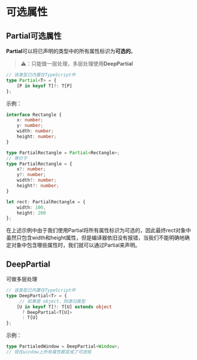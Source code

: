 # 可选属性

## Partial可选属性

**Partial**可以将已声明的类型中的所有属性标识为**可选的**。

> ⚠️：只能做一层处理，多层处理使用**DeepPartial**

```typescript
// 该类型已内置在TypeScript中
type Partial<T> = {
    [P in keyof T]?: T[P]
};
```

示例：

```typescript
interface Rectangle {
    x: number;
    y: number;
    width: number;
    height: number;
}

type PartialRectangle = Partial<Rectangle>;
// 等价于
type PartialRectangle = {
    x?: number;
    y?: number;
    width?: number;
    height?: number;
}

let rect: PartialRectangle = {
    width: 100,
    height: 200
};
```

在上述示例中由于我们使用Partial将所有属性标识为可选的，因此最终rect对象中虽然只包含width和height属性，但是编译器依旧没有报错，当我们不能明确地确定对象中包含哪些属性时，我们就可以通过Partial来声明。

## DeepPartial

可做多层处理

```typescript
// 该类型已内置在TypeScript中
type DeepPartial<T> = {
     // 如果是 object，则递归类型
    [U in keyof T]?: T[U] extends object
      ? DeepPartial<T[U]>
      : T[U]
};

```

示例：

```typescript
type PartialedWindow = DeepPartial<Window>; 
// 现在window上所有属性都变成了可选啦
```



